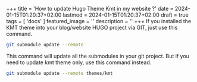 +++
title = 'How to update Hugo Theme Kmt in my website ?'
date = 2024-01-15T01:20:37+02:00
lastmod = 2024-01-15T01:20:37+02:00
draft = true
tags = [
    'docs'
    ]
featured_image = ''
description = ''
+++
If you installed the KMT theme into your blog/website HUGO project via GIT, just use this command.

```sh
git submodule update --remote
```

This command will update all the submodules in your git project. But if you need to update kmt theme only, use this command instead.

```sh
git submodule update --remote themes/kmt
```
